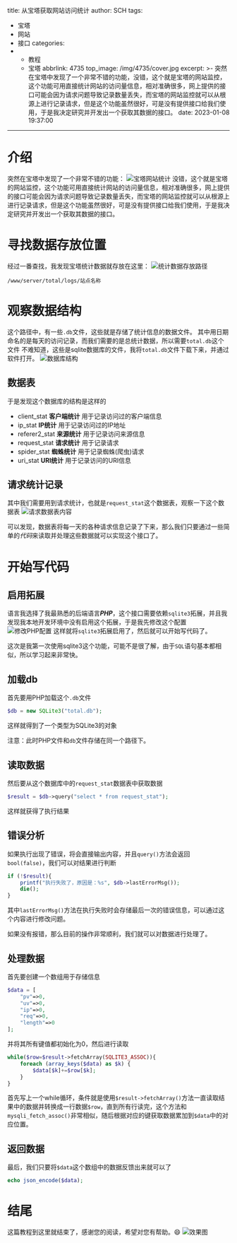 title: 从宝塔获取网站访问统计
author: SCH
tags:
  - 宝塔
  - 网站
  - 接口
categories:
  - - 教程
    - 宝塔
abbrlink: 4735
top_image: /img/4735/cover.jpg
excerpt: >-
  突然在宝塔中发现了一个非常不错的功能，没错，这个就是宝塔的网站监控，这个功能可用直接统计网站的访问量信息，相对准确很多，网上提供的接口可能会因为请求问题导致记录数量丢失，而宝塔的网站监控就可以从根源上进行记录请求，但是这个功能虽然很好，可是没有提供接口给我们使用，于是我决定研究并开发出一个获取其数据的接口。
date: 2023-01-08 19:37:00
---
# 介绍
突然在宝塔中发现了一个非常不错的功能：
![宝塔网站统计](/img/4735/1.jpg)
没错，这个就是宝塔的网站监控，这个功能可用直接统计网站的访问量信息，相对准确很多，网上提供的接口可能会因为请求问题导致记录数量丢失，而宝塔的网站监控就可以从根源上进行记录请求，但是这个功能虽然很好，可是没有提供接口给我们使用，于是我决定研究并开发出一个获取其数据的接口。
# 寻找数据存放位置
经过一番查找，我发现宝塔统计数据就存放在这里：
![统计数据存放路径](/img/4735/2.jpg)
```
/www/server/total/logs/站点名称
```
# 观察数据结构
这个路径中，有一些`.db`文件，这些就是存储了统计信息的数据文件。
其中用日期命名的是每天的访问记录，而我们需要的是总统计数据，所以需要`total.db`这个文件
不难知道，这些是sqlite数据库的文件，我将`total.db`文件下载下来，并通过软件打开。
![数据库结构](/img/4735/3.jpg)
## 数据表
于是发现这个数据库的结构是这样的
- client_stat **客户端统计** 用于记录访问过的客户端信息
- ip_stat **IP统计** 用于记录访问过的IP地址
- referer2_stat **来源统计** 用于记录访问来源信息
- request_stat **请求统计** 用于记录请求
- spider_stat **蜘蛛统计** 用于记录蜘蛛(爬虫)请求
- uri_stat **URI统计** 用于记录访问的URI信息
## 请求统计记录
其中我们需要用到请求统计，也就是`request_stat`这个数据表，观察一下这个数据表
![请求数据表内容](/img/4735/4.jpg)

可以发现，数据表将每一天的各种请求信息记录了下来，那么我们只要通过一些简单的*代码*来读取并处理这些数据就可以实现这个接口了。
# 开始写代码
## 启用拓展
语言我选择了我最熟悉的后端语言***PHP***，这个接口需要依赖`sqlite3`拓展，并且我发现我本地开发环境中没有启用这个拓展，于是我先修改这个配置
![修改PHP配置](/img/4735/5.jpg)
这样就将`sqlite3`拓展启用了，然后就可以开始写代码了。

这次是我第一次使用sqlite3这个功能，可能不是很了解，由于`SQL`语句基本都相似，所以学习起来非常快。
## 加载db
首先要用PHP加载这个`.db`文件
``` PHP
$db = new SQLite3("total.db");
```
这样就得到了一个类型为SQLite3的对象

注意：此时PHP文件和`db`文件存储在同一个路径下。
## 读取数据
然后要从这个数据库中的`request_stat`数据表中获取数据
``` PHP
$result = $db->query("select * from request_stat");
```
这样就获得了执行结果
## 错误分析
如果执行出现了错误，将会直接输出内容，并且`query()`方法会返回`bool(false)`，我们可以对结果进行判断
``` PHP
if (!$result){
	printf("执行失败了，原因是：%s", $db->lastErrorMsg());
	die();
}
```
其中`lastErrorMsg()`方法在执行失败时会存储最后一次的错误信息，可以通过这个内容进行修改问题。

如果没有报错，那么目前的操作非常顺利，我们就可以对数据进行处理了。
## 处理数据
首先要创建一个数组用于存储信息
``` PHP
$data = [
	"pv"=>0,
   	"uv"=>0,
   	"ip"=>0,
   	"req"=>0,
   	"length"=>0
];
```
并将其所有键值都初始化为0，然后进行读取

``` PHP
while($row=$result->fetchArray(SQLITE3_ASSOC)){
    foreach (array_keys($data) as $k) {
        $data[$k]+=$row[$k];
    }
}
```
首先写上一个while循环，条件就是使用`$result->fetchArray()`方法一直读取结果中的数据并转换成一行数据`$row`，直到所有行读完，这个方法和`mysqli_fetch_assoc()`非常相似，随后根据对应的键获取数据累加到`$data`中的对应位置。
## 返回数据
最后，我们只要将`$data`这个数组中的数据反馈出来就可以了
``` PHP
echo json_encode($data);
```
# 结尾
这篇教程到这里就结束了，感谢您的阅读，希望对您有帮助。:smile:
![效果图](/img/4735/cover.jpg)